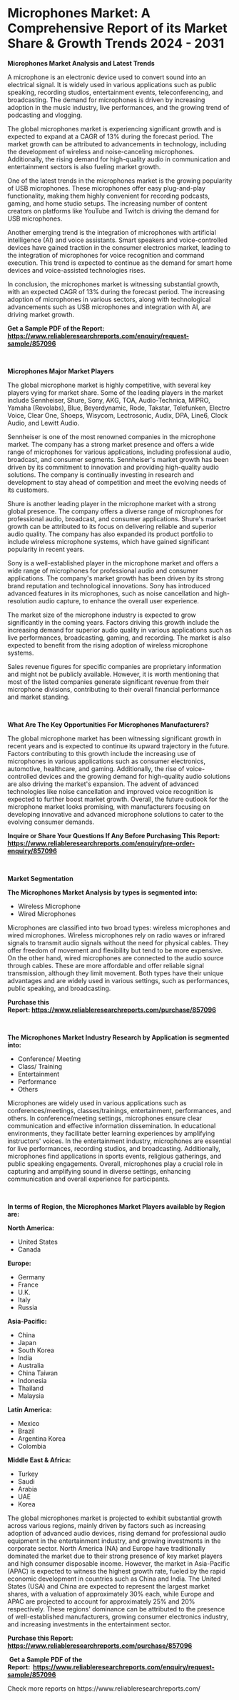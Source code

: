 <p><h1>Microphones Market: A Comprehensive Report of its Market Share & Growth Trends 2024 - 2031</h1></p><p><strong>Microphones Market Analysis and Latest Trends</strong></p>
<p><p>A microphone is an electronic device used to convert sound into an electrical signal. It is widely used in various applications such as public speaking, recording studios, entertainment events, teleconferencing, and broadcasting. The demand for microphones is driven by increasing adoption in the music industry, live performances, and the growing trend of podcasting and vlogging.</p><p>The global microphones market is experiencing significant growth and is expected to expand at a CAGR of 13% during the forecast period. The market growth can be attributed to advancements in technology, including the development of wireless and noise-canceling microphones. Additionally, the rising demand for high-quality audio in communication and entertainment sectors is also fueling market growth.</p><p>One of the latest trends in the microphones market is the growing popularity of USB microphones. These microphones offer easy plug-and-play functionality, making them highly convenient for recording podcasts, gaming, and home studio setups. The increasing number of content creators on platforms like YouTube and Twitch is driving the demand for USB microphones.</p><p>Another emerging trend is the integration of microphones with artificial intelligence (AI) and voice assistants. Smart speakers and voice-controlled devices have gained traction in the consumer electronics market, leading to the integration of microphones for voice recognition and command execution. This trend is expected to continue as the demand for smart home devices and voice-assisted technologies rises.</p><p>In conclusion, the microphones market is witnessing substantial growth, with an expected CAGR of 13% during the forecast period. The increasing adoption of microphones in various sectors, along with technological advancements such as USB microphones and integration with AI, are driving market growth.</p></p>
<p><strong>Get a Sample PDF of the Report:&nbsp; <a href="https://www.reliableresearchreports.com/enquiry/request-sample/857096">https://www.reliableresearchreports.com/enquiry/request-sample/857096</a></strong></p>
<p>&nbsp;</p>
<p><strong>Microphones Major Market Players</strong></p>
<p><p>The global microphone market is highly competitive, with several key players vying for market share. Some of the leading players in the market include Sennheiser, Shure, Sony, AKG, TOA, Audio-Technica, MIPRO, Yamaha (Revolabs), Blue, Beyerdynamic, Rode, Takstar, Telefunken, Electro Voice, Clear One, Shoeps, Wisycom, Lectrosonic, Audix, DPA, Line6, Clock Audio, and Lewitt Audio.</p><p>Sennheiser is one of the most renowned companies in the microphone market. The company has a strong market presence and offers a wide range of microphones for various applications, including professional audio, broadcast, and consumer segments. Sennheiser's market growth has been driven by its commitment to innovation and providing high-quality audio solutions. The company is continually investing in research and development to stay ahead of competition and meet the evolving needs of its customers.</p><p>Shure is another leading player in the microphone market with a strong global presence. The company offers a diverse range of microphones for professional audio, broadcast, and consumer applications. Shure's market growth can be attributed to its focus on delivering reliable and superior audio quality. The company has also expanded its product portfolio to include wireless microphone systems, which have gained significant popularity in recent years.</p><p>Sony is a well-established player in the microphone market and offers a wide range of microphones for professional audio and consumer applications. The company's market growth has been driven by its strong brand reputation and technological innovations. Sony has introduced advanced features in its microphones, such as noise cancellation and high-resolution audio capture, to enhance the overall user experience.</p><p>The market size of the microphone industry is expected to grow significantly in the coming years. Factors driving this growth include the increasing demand for superior audio quality in various applications such as live performances, broadcasting, gaming, and recording. The market is also expected to benefit from the rising adoption of wireless microphone systems.</p><p>Sales revenue figures for specific companies are proprietary information and might not be publicly available. However, it is worth mentioning that most of the listed companies generate significant revenue from their microphone divisions, contributing to their overall financial performance and market standing.</p></p>
<p>&nbsp;</p>
<p><strong>What Are The Key Opportunities For Microphones Manufacturers?</strong></p>
<p><p>The global microphone market has been witnessing significant growth in recent years and is expected to continue its upward trajectory in the future. Factors contributing to this growth include the increasing use of microphones in various applications such as consumer electronics, automotive, healthcare, and gaming. Additionally, the rise of voice-controlled devices and the growing demand for high-quality audio solutions are also driving the market's expansion. The advent of advanced technologies like noise cancellation and improved voice recognition is expected to further boost market growth. Overall, the future outlook for the microphone market looks promising, with manufacturers focusing on developing innovative and advanced microphone solutions to cater to the evolving consumer demands.</p></p>
<p><strong>Inquire or Share Your Questions If Any Before Purchasing This Report: <a href="https://www.reliableresearchreports.com/enquiry/pre-order-enquiry/857096">https://www.reliableresearchreports.com/enquiry/pre-order-enquiry/857096</a></strong></p>
<p>&nbsp;</p>
<p><strong>Market Segmentation</strong></p>
<p><strong>The Microphones Market Analysis by types is segmented into:</strong></p>
<p><ul><li>Wireless Microphone</li><li>Wired Microphones</li></ul></p>
<p><p>Microphones are classified into two broad types: wireless microphones and wired microphones. Wireless microphones rely on radio waves or infrared signals to transmit audio signals without the need for physical cables. They offer freedom of movement and flexibility but tend to be more expensive. On the other hand, wired microphones are connected to the audio source through cables. These are more affordable and offer reliable signal transmission, although they limit movement. Both types have their unique advantages and are widely used in various settings, such as performances, public speaking, and broadcasting.</p></p>
<p><strong>Purchase this Report:&nbsp;<a href="https://www.reliableresearchreports.com/purchase/857096">https://www.reliableresearchreports.com/purchase/857096</a></strong></p>
<p>&nbsp;</p>
<p><strong>The Microphones Market Industry Research by Application is segmented into:</strong></p>
<p><ul><li>Conference/ Meeting</li><li>Class/ Training</li><li>Entertainment</li><li>Performance</li><li>Others</li></ul></p>
<p><p>Microphones are widely used in various applications such as conferences/meetings, classes/trainings, entertainment, performances, and others. In conference/meeting settings, microphones ensure clear communication and effective information dissemination. In educational environments, they facilitate better learning experiences by amplifying instructors' voices. In the entertainment industry, microphones are essential for live performances, recording studios, and broadcasting. Additionally, microphones find applications in sports events, religious gatherings, and public speaking engagements. Overall, microphones play a crucial role in capturing and amplifying sound in diverse settings, enhancing communication and overall experience for participants.</p></p>
<p>&nbsp;</p>
<p><strong>In terms of Region, the Microphones Market Players available by Region are:</strong></p>
<p>
    <p> <strong> North America: </strong>
        <ul>
            <li>United States</li>
            <li>Canada</li>
        </ul>
        </p> 
    <p> <strong> Europe: </strong>
        <ul>
            <li>Germany</li>
            <li>France</li>
            <li>U.K.</li>
            <li>Italy</li>
            <li>Russia</li>
        </ul>
        </p> 
    <p> <strong> Asia-Pacific: </strong>
        <ul>
            <li>China</li>
            <li>Japan</li>
            <li>South Korea</li>
            <li>India</li>
            <li>Australia</li>
            <li>China Taiwan</li>
            <li>Indonesia</li>
            <li>Thailand</li>
            <li>Malaysia</li>
        </ul>
        </p> 
    <p> <strong> Latin America: </strong>
        <ul>
            <li>Mexico</li>
            <li>Brazil</li>
            <li>Argentina Korea</li>
            <li>Colombia</li>
        </ul>
        </p> 
    <p> <strong> Middle East & Africa: </strong>
        <ul>
            <li>Turkey</li>
            <li>Saudi</li>
            <li>Arabia</li>
            <li>UAE</li>
            <li>Korea</li>
        </ul>
    </p>
    </p>
<p><p>The global microphones market is projected to exhibit substantial growth across various regions, mainly driven by factors such as increasing adoption of advanced audio devices, rising demand for professional audio equipment in the entertainment industry, and growing investments in the corporate sector. North America (NA) and Europe have traditionally dominated the market due to their strong presence of key market players and high consumer disposable income. However, the market in Asia-Pacific (APAC) is expected to witness the highest growth rate, fueled by the rapid economic development in countries such as China and India. The United States (USA) and China are expected to represent the largest market shares, with a valuation of approximately 30% each, while Europe and APAC are projected to account for approximately 25% and 20% respectively. These regions' dominance can be attributed to the presence of well-established manufacturers, growing consumer electronics industry, and increasing investments in the entertainment sector.</p></p>
<p><strong>Purchase this Report: <a href="https://www.reliableresearchreports.com/purchase/857096">https://www.reliableresearchreports.com/purchase/857096</a></strong></p>
<p>&nbsp;<strong>Get a Sample PDF of the Report:&nbsp;&nbsp;<a href="https://www.reliableresearchreports.com/enquiry/request-sample/857096">https://www.reliableresearchreports.com/enquiry/request-sample/857096</a></strong></p>
<p><strong></strong></p>
<p>Check more reports on https://www.reliableresearchreports.com/</p>